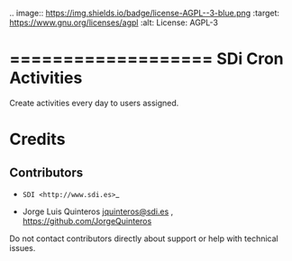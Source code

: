 
.. image:: https://img.shields.io/badge/license-AGPL--3-blue.png
   :target: https://www.gnu.org/licenses/agpl
   :alt: License: AGPL-3
   
===================
SDi Cron Activities
===================

Create activities every day to users assigned.


Credits
=======
Contributors
------------

* `SDI <http://www.sdi.es>`_

* Jorge Luis Quinteros <jquinteros@sdi.es> , <https://github.com/JorgeQuinteros>

Do not contact contributors directly about support or help with technical issues.
